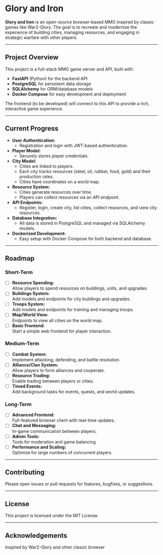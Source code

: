 # Glory and Iron

**Glory and Iron** is an open-source browser-based MMO inspired by classic games like War2-Glory. The goal is to recreate and modernize the experience of building cities, managing resources, and engaging in strategic warfare with other players.

---

## Project Overview

This project is a full-stack MMO game server and API, built with:

- **FastAPI** (Python) for the backend API
- **PostgreSQL** for persistent data storage
- **SQLAlchemy** for ORM/database models
- **Docker Compose** for easy development and deployment

The frontend (to be developed) will connect to this API to provide a rich, interactive game experience.

---

## Current Progress

- **User Authentication:**  
  - Registration and login with JWT-based authentication.
- **Player Model:**  
  - Securely stores player credentials.
- **City Model:**  
  - Cities are linked to players.
  - Each city tracks resources (steel, oil, rubber, food, gold) and their production rates.
  - Cities have coordinates on a world map.
- **Resource System:**  
  - Cities generate resources over time.
  - Players can collect resources via an API endpoint.
- **API Endpoints:**  
  - Register, login, create city, list cities, collect resources, and view city resources.
- **Database Integration:**  
  - All data is stored in PostgreSQL and managed via SQLAlchemy models.
- **Dockerized Development:**  
  - Easy setup with Docker Compose for both backend and database.

---

## Roadmap

### Short-Term

- [ ] **Resource Spending:**  
  Allow players to spend resources on buildings, units, and upgrades.
- [ ] **Buildings System:**  
  Add models and endpoints for city buildings and upgrades.
- [ ] **Troops System:**  
  Add models and endpoints for training and managing troops.
- [ ] **Map/World View:**  
  Endpoints to view all cities on the world map.
- [ ] **Basic Frontend:**  
  Start a simple web frontend for player interaction.

### Medium-Term

- [ ] **Combat System:**  
  Implement attacking, defending, and battle resolution.
- [ ] **Alliance/Clan System:**  
  Allow players to form alliances and cooperate.
- [ ] **Resource Trading:**  
  Enable trading between players or cities.
- [ ] **Timed Events:**  
  Add background tasks for events, quests, and world updates.

### Long-Term

- [ ] **Advanced Frontend:**  
  Full-featured browser client with real-time updates.
- [ ] **Chat and Messaging:**  
  In-game communication between players.
- [ ] **Admin Tools:**  
  Tools for moderation and game balancing.
- [ ] **Performance and Scaling:**  
  Optimize for large numbers of concurrent players.

---

## Contributing

Please open issues or pull requests for features, bugfixes, or suggestions.

---

## License

This project is licensed under the MIT License.

---

## Acknowledgements

Inspired by War2-Glory and other classic browser
